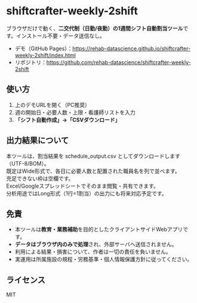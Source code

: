 # shiftcrafter-weekly-2shift

ブラウザだけで動く、**二交代制（日勤/夜勤）の1週間シフト自動割当ツール**です。インストール不要・データ送信なし。

- デモ（GitHub Pages）：https://rehab-datascience.github.io/shiftcrafter-weekly-2shift/index.html
- リポジトリ：https://github.com/rehab-datascience/shiftcrafter-weekly-2shift

## 使い方
1. 上のデモURLを開く（PC推奨）
2. 週の開始日・必要人数・上限・看護師リストを入力
3. **「シフト自動作成」→「CSVダウンロード」**

## 出力結果について
本ツールは、割当結果を schedule_output.csv としてダウンロードします（UTF-8/BOM）。\
既定はWide形式で、各日に必要人数と配置された職員名を列で並べます。\
充足できない枠は空欄です。\
Excel/Googleスプレッドシートでそのまま閲覧・共有できます。\
分析用途ではLong形式（1行=1割当）の出力にも将来対応予定です。

## 免責
- 本ツールは**教育・業務補助**を目的としたクライアントサイドWebアプリです。  
- **データはブラウザ内のみで処理**され、外部サーバへ送信されません。  
- 利用による結果・損害について、作者は一切の責任を負いません。  
- 実運用は所属施設の規程・労務基準・個人情報保護方針に従ってください。

## ライセンス
MIT
